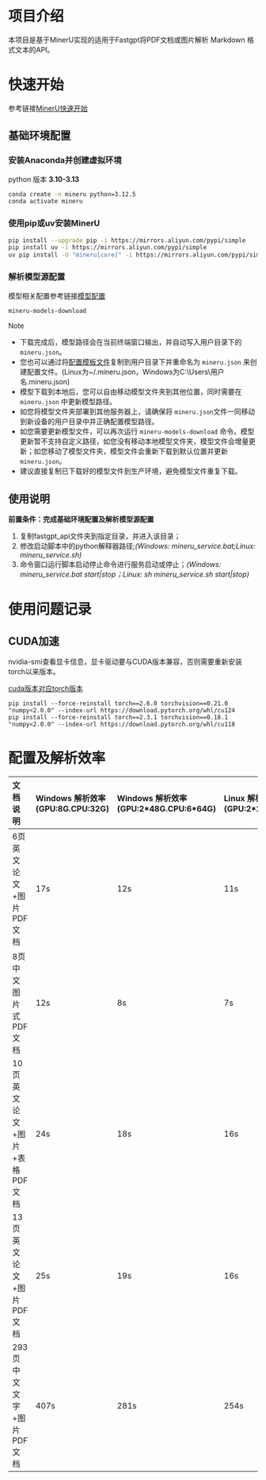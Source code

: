 # 项目介绍

本项目是基于MinerU实现的适用于Fastgpt将PDF文档或图片解析 Markdown 格式文本的API。

# 快速开始

参考链接[MinerU快速开始](https://github.com/opendatalab/MinerU/blob/master/README_zh-CN.md)

## 基础环境配置

### 安装Anaconda并创建虚拟环境

python 版本 **3.10-3.13**

```bash
conda create -n mineru python=3.12.5
conda activate mineru
```

### 使用pip或uv安装MinerU

```bash
pip install --upgrade pip -i https://mirrors.aliyun.com/pypi/simple
pip install uv -i https://mirrors.aliyun.com/pypi/simple
uv pip install -U "mineru[core]" -i https://mirrors.aliyun.com/pypi/simple
```

### 解析模型源配置

模型相关配置参考链接[模型配置](https://github.com/opendatalab/MinerU/blob/master/docs/zh/usage/model_source.md)

```bash
mineru-models-download
```

> [!NOTE]
>- 下载完成后，模型路径会在当前终端窗口输出，并自动写入用户目录下的 `mineru.json`。
>- 您也可以通过将[配置模板文件](https://github.com/opendatalab/MinerU/blob/master/mineru.template.json)复制到用户目录下并重命名为
   `mineru.json` 来创建配置文件。(Linux为~/.mineru.json，Windows为C:\Users\用户名\.mineru.json)
>- 模型下载到本地后，您可以自由移动模型文件夹到其他位置，同时需要在 `mineru.json` 中更新模型路径。
>- 如您将模型文件夹部署到其他服务器上，请确保将 `mineru.json`文件一同移动到新设备的用户目录中并正确配置模型路径。
>- 如您需要更新模型文件，可以再次运行 `mineru-models-download`
   命令，模型更新暂不支持自定义路径，如您没有移动本地模型文件夹，模型文件会增量更新；如您移动了模型文件夹，模型文件会重新下载到默认位置并更新
   `mineru.json`。
>- 建议直接复制已下载好的模型文件到生产环境，避免模型文件重复下载。

## 使用说明
**前置条件：完成基础环境配置及解析模型源配置**
1. 复制fastgpt_api文件夹到指定目录，并进入该目录；
2. 修改启动脚本中的python解释器路径;*(Windows: mineru_service.bat;Linux: mineru_service.sh)*
3. 命令窗口运行脚本启动停止命令进行服务启动或停止；*(Windows: mineru_service.bat start|stop；Linux: sh mineru_service.sh start|stop)*

# 使用问题记录

## CUDA加速

nvidia-smi查看显卡信息，显卡驱动要与CUDA版本兼容，否则需要重新安装torch以来版本。

[cuda版本对应torch版本](https://pytorch.org/get-started/previous-versions/)

```
pip install --force-reinstall torch==2.6.0 torchvision==0.21.0 "numpy<2.0.0" --index-url https://download.pytorch.org/whl/cu124
pip install --force-reinstall torch==2.3.1 torchvision==0.18.1 "numpy<2.0.0" --index-url https://download.pytorch.org/whl/cu118
```

# 配置及解析效率

| 文档说明               | Windows 解析效率<br/>(GPU:8G.CPU:32G) | Windows 解析效率<br/>(GPU:2\*48G.CPU:6\*64G) | Linux 解析效率<br/>(GPU:2\*24G.CPU:64G) | 备注     |
|:-------------------|:----------------------------------|:-----------------------------------------|:------------------------------------|--------|
| 6页英文论文+图片PDF文档     | 17s                               | 12s                                      | 11s                                 |
| 8页中文图片式PDF文档       | 12s                               | 8s                                       | 7s                                  | 纯OCR识别 |
| 10页英文论文+图片+表格PDF文档 | 24s                               | 18s                                      | 16s                                 |        |
| 13页英文论文+图片PDF文档    | 25s                               | 19s                                      | 16s                                 |        |
| 293页中文文字+图片PDF文档   | 407s                              | 281s                                     | 254s                                |        |
